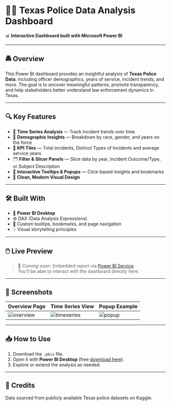 # 👮‍♂️ Texas Police Data Analysis Dashboard

📊 **Interactive Dashboard built with Microsoft Power BI**

---

## 🚔 Overview

This Power BI dashboard provides an insightful analysis of **Texas Police Data**, including officer demographics, years of service, incident trends, and more. The goal is to uncover meaningful patterns, promote transparency, and help stakeholders better understand law enforcement dynamics in Texas.

---

## 🔍 Key Features

- 📅 **Time Series Analysis** — Track incident trends over time
- 👥 **Demographic Insights** — Breakdown by race, gender, and years on the force
- 🧮 **KPI Tiles** — Total incidents, Distinct Types of Incidents and average service years
- 🗂️ **Filter & Slicer Panels** — Slice data by year, Incident Outcome/Type, or Subject Description
- 📌 **Interactive Tooltips & Popups** — Click-based insights and bookmarks
- 🎨 **Clean, Modern Visual Design**

---

## 🛠️ Built With

- 🧠 **Power BI Desktop**
- ⚙️ DAX (Data Analysis Expressions)
- 🔎 Custom tooltips, bookmarks, and page navigation
- 💡 Visual storytelling principles

---

## 🖱️ Live Preview

> 🚧 *Coming soon:* Embedded report via [Power BI Service](https://app.powerbi.com)  
> You’ll be able to interact with the dashboard directly here.

---

## 📸 Screenshots

| Overview Page | Time Series View | Popup Example |
|---------------|------------------|----------------|
| ![overview](images/overview.png) | ![timeseries](images/timeseries.png) | ![popup](images/popup.png) |

---

## 📥 How to Use

1. Download the `.pbix` file.
2. Open it with **Power BI Desktop** (free [download here](https://powerbi.microsoft.com/desktop/)).
3. Explore or extend the analysis as needed.

---

## 📢 Credits

Data sourced from publicly available Texas police datasets on Kaggle.  



